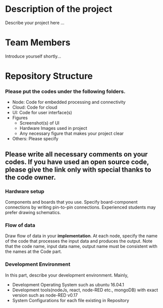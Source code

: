 
# Description of the project

Describe your project here ...

# Team Members

Introduce yourself shortly... 

# Repository Structure 
### Please put the codes under the following folders. 
* Node: Code for embedded processing and connectivity
* Cloud: Code for cloud
* UI: Code for user interface(s)
* Figures
   * Screenshot(s) of UI 
   * Hardware Images used in project
   * Any necessary figure that makes your project clear
* Others: Please specify

## Please write all necessary comments on your codes. If you have used an open source code, please give the link only with special thanks to the code owner.

### Hardware setup
Components and boards that you use. Specify board-component connections by writing pin-to-pin connections. Experienced students may prefer drawing schematics.

### Flow of data 
Draw flow of data in your **implementation**. At each node, specify the name of the code that processes the input data and produces the output. Note that the code name, input data name, output name must be consistent with the names at the Code part.

### Development Environment
In this part, describe your development environment. Mainly,
* Development Operating System such as ubuntu 16.04.1
* Development tools(nodeJs, react, node-RED etc., mongoDB) with exact version such as node-RED v0.17
* System Configurations for each file existing in Repository
